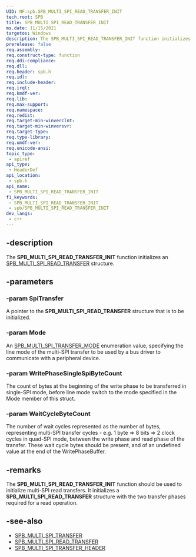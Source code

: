 ```yaml
---
UID: NF:spb.SPB_MULTI_SPI_READ_TRANSFER_INIT
tech.root: SPB
title: SPB_MULTI_SPI_READ_TRANSFER_INIT
ms.date: 11/15/2021
targetos: Windows
description: The SPB_MULTI_SPI_READ_TRANSFER_INIT function initializes an SPB_MULTI_SPI_READ_TRANSFER structure.
prerelease: false
req.assembly: 
req.construct-type: function
req.ddi-compliance: 
req.dll: 
req.header: spb.h
req.idl: 
req.include-header: 
req.irql: 
req.kmdf-ver: 
req.lib: 
req.max-support: 
req.namespace: 
req.redist: 
req.target-min-winverclnt: 
req.target-min-winversvr: 
req.target-type: 
req.type-library: 
req.umdf-ver: 
req.unicode-ansi: 
topic_type:
 - apiref
api_type:
 - HeaderDef
api_location:
 - spb.h
api_name:
 - SPB_MULTI_SPI_READ_TRANSFER_INIT
f1_keywords:
 - SPB_MULTI_SPI_READ_TRANSFER_INIT
 - spb/SPB_MULTI_SPI_READ_TRANSFER_INIT
dev_langs:
 - c++
---
```


## -description

The **SPB_MULTI_SPI_READ_TRANSFER_INIT** function initializes an [SPB_MULTI_SPI_READ_TRANSFER](./ns-spb-spb_multi_spi_read_transfer.md) structure.

## -parameters

### -param SpiTransfer

A pointer to the **SPB_MULTI_SPI_READ_TRANSFER** structure that is to be initialized.

### -param Mode

An [SPB_MULTI_SPI_TRANSFER_MODE](./ne-spb-spb_multi_spi_transfer_mode.md) enumeration value, specifying the line mode of the multi-SPI transfer to be used by a bus driver to communicate with a peripheral device.

### -param WritePhaseSingleSpiByteCount

The count of bytes at the beginning of the write phase to be transferred in single-SPI mode, before line mode switch to the mode specified in the Mode member of this struct.

### -param WaitCycleByteCount

The number of wait cycles represented as the number of bytes, representing multi-SPI transfer cycles - e.g. 1 byte => 8 bits => 2 clock cycles in quad-SPI mode, between the write phase and read phase of the transfer. These wait cycle bytes should be present, and of an undefined value at the end of the WritePhaseBuffer.

## -remarks

The **SPB_MULTI_SPI_READ_TRANSFER_INIT** function should be used to initialize multi-SPI read transfers. It initializes a **SPB_MULTI_SPI_READ_TRANSFER** structure with the two transfer phases required for a read operation.

## -see-also

- [SPB_MULTI_SPI_TRANSFER](./ns-spb-spb_multi_spi_transfer.md)
- [SPB_MULTI_SPI_READ_TRANSFER](./ns-spb-spb_multi_spi_read_transfer.md)
- [SPB_MULTI_SPI_TRANSFER_HEADER](./ns-spb-spb_multi_spi_transfer_header.md)
